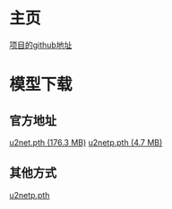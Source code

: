 # 主页
   [项目的github地址](https://github.com/NathanUA/U-2-Net)

# 模型下载

## 官方地址
   [u2net.pth (176.3 MB)](https://drive.google.com/file/d/1ao1ovG1Qtx4b7EoskHXmi2E9rp5CHLcZ/view?usp=sharing)
   [u2netp.pth (4.7 MB)](https://drive.google.com/file/d/1rbSTGKAE-MTxBYHd-51l2hMOQPT_7EPy/view?usp=sharing)

## 其他方式
   [u2netp.pth](https://anonfiles.com/T6VaP9U0o8/u2netp_pth)
